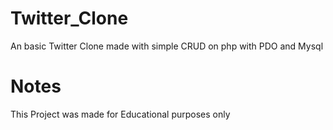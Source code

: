 # Twitter_Clone
 An basic Twitter Clone made with simple CRUD on php with PDO and Mysql
# Notes
 This Project was made for Educational purposes only
